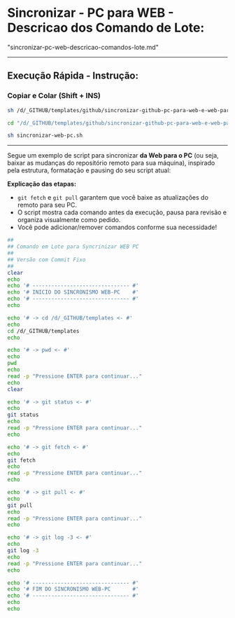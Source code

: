 # Sincronizar - PC para WEB - Descricao dos Comando de Lote:
"sincronizar-pc-web-descricao-comandos-lote.md"

---

## **Execução Rápida - Instrução:**

### Copiar e Colar (Shift + INS)

```bash
sh /d/_GITHUB/templates/github/sincronizar-github-pc-para-web-e-web-para-pc/sincronizar-web-pc.sh
```

```bash
cd "/d/_GITHUB/templates/github/sincronizar-github-pc-para-web-e-web-para-pc/"
```

```bash
sh sincronizar-web-pc.sh
```

---

Segue um exemplo de script para sincronizar **da Web para o PC** (ou seja, baixar as mudanças do repositório remoto para sua máquina), inspirado pela estrutura, formatação e pausing do seu script atual:


**Explicação das etapas:**
- `git fetch` e `git pull` garantem que você baixe as atualizações do remoto para seu PC.
- O script mostra cada comando antes da execução, pausa para revisão e organiza visualmente como pedido.
- Você pode adicionar/remover comandos conforme sua necessidade!


```bash
##
## Comando em Lote para Syncrinizar WEB PC
##
## Versão com Commit Fixo
##
clear
echo
echo '# ------------------------------- #'
echo '# INICIO DO SINCRONISMO WEB-PC    #'
echo '# ------------------------------- #'
echo

echo '# -> cd /d/_GITHUB/templates <- #'
echo
cd /d/_GITHUB/templates
echo

echo '# -> pwd <- #'
echo
pwd
echo
read -p "Pressione ENTER para continuar..."
echo
clear

echo '# -> git status <- #'
echo
git status
echo
read -p "Pressione ENTER para continuar..."
echo

echo '# -> git fetch <- #'
echo
git fetch
echo
read -p "Pressione ENTER para continuar..."
echo

echo '# -> git pull <- #'
echo
git pull
echo
read -p "Pressione ENTER para continuar..."
echo

echo '# -> git log -3 <- #'
echo
git log -3
echo
read -p "Pressione ENTER para continuar..."
echo

echo '# ------------------------------- #'
echo '# FIM DO SINCRONISMO WEB-PC       #'
echo '# ------------------------------- #'
echo
echo
```
